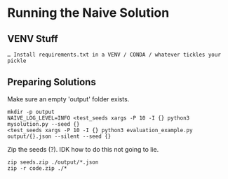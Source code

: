 # Running the Naive Solution

## VENV Stuff

```
… Install requirements.txt in a VENV / CONDA / whatever tickles your pickle
```

## Preparing Solutions

Make sure an empty 'output' folder exists.

```
mkdir -p output
NAIVE_LOG_LEVEL=INFO <test_seeds xargs -P 10 -I {} python3 mysolution.py --seed {}
<test_seeds xargs -P 10 -I {} python3 evaluation_example.py output/{}.json --silent --seed {}
```

Zip the seeds (?). IDK how to do this not going to lie.

```
zip seeds.zip ./output/*.json
zip -r code.zip ./*
```
